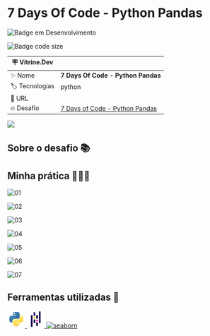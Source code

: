 # 7 Days Of Code - Python Pandas

![Badge em Desenvolvimento](http://img.shields.io/static/v1?label=STATUS&message=EM%20DESENVOLVIMENTO&color=GREEN&style=for-the-badge)

![Badge code size](https://img.shields.io/github/languages/code-size/fab-souza/7DaysOfCode-Python_Pandas)

| :placard: Vitrine.Dev |    |
| -------------  | --- |
| :sparkles: Nome        | **7 Days Of Code - Python Pandas**
| :label: Tecnologias | python
| :rocket: URL         | 
| :fire: Desafio     | [7 Days of Code - Python Pandas](https://7daysofcode.io/matricula/pandas)

![](https://user-images.githubusercontent.com/67301805/235231091-305c5353-564d-433b-a68b-e0bb2133546b.jpg#vitrinedev)

## Sobre o desafio 📚




## Minha prática 👩🏻‍💻

![01](https://user-images.githubusercontent.com/67301805/236515552-328963ef-a7ac-4239-8f8e-6ae3e68512f7.jpg)



![02](https://user-images.githubusercontent.com/67301805/236515560-9d6f3444-ed20-4ad7-a664-a88fdb9d4bd5.jpg)



![03](https://user-images.githubusercontent.com/67301805/236515558-983fef13-2c22-4a7a-92f4-a3ac7b7214ac.jpg)


![04](https://user-images.githubusercontent.com/67301805/236515565-75209607-ed32-4899-a2e8-7ce7863965ca.jpg)



![05](https://user-images.githubusercontent.com/67301805/236515568-af3baf59-6b27-4095-8403-f1a09c762bd6.jpg)



![06](https://user-images.githubusercontent.com/67301805/236515569-49c276c0-6db8-4681-b67b-50c608fffd65.jpg)


![07](https://user-images.githubusercontent.com/67301805/236515573-e132a360-850a-4e67-ae96-a0f5c420ab9c.jpg)







## Ferramentas utilizadas 🧰
<p> <a href="https://www.python.org" target="_blank" rel="noreferrer"> <img src="https://raw.githubusercontent.com/devicons/devicon/master/icons/python/python-original.svg" alt="python" width="40" height="40"/> </a> 
    <a href="https://pandas.pydata.org/" target="_blank" rel="noreferrer"> <img src="https://raw.githubusercontent.com/devicons/devicon/2ae2a900d2f041da66e950e4d48052658d850630/icons/pandas/pandas-original.svg" alt="pandas" width="40" height="40"/> </a>
    <a href="https://seaborn.pydata.org/" target="_blank" rel="noreferrer"> <img src="https://seaborn.pydata.org/_images/logo-mark-lightbg.svg" alt="seaborn" width="40" height="40"/> </a>
    </p>
